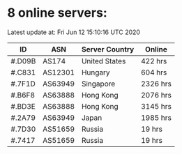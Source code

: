 # 8 online servers:

Latest update at: Fri Jun 12 15:10:16 UTC 2020

| ID | ASN | Server Country | Online |
| -- | --- | -------------- | ------ |
| #.D09B | AS174 | United States | 422 hrs |
| #.C831 | AS12301 | Hungary | 604 hrs |
| #.7F1D | AS63949 | Singapore | 2326 hrs |
| #.B6F8 | AS63888 | Hong Kong | 2076 hrs |
| #.BD3E | AS63888 | Hong Kong | 3145 hrs |
| #.2A79 | AS63949 | Japan | 1985 hrs |
| #.7D30 | AS51659 | Russia | 19 hrs |
| #.7417 | AS51659 | Russia | 19 hrs |

